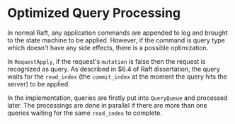 # Optimized Query Processing

In normal Raft, any application commands are appended to log and brought to the state machine to be applied. However, if the command is query type which doesn't have any side effects, there is a possible optimization.

In `RequestApply`, if the request's `mutation` is false then the request is recognized as query. As described in $6.4 of Raft dissertation, the query waits for the `read_index` (the `commit_index` at the moment the query hits the server) to be applied.

In the implementation, queries are firstly put into `QueryQueue` and processed later.
The processings are done in parallel if there are more than one queries waiting for the same `read_index` to complete.